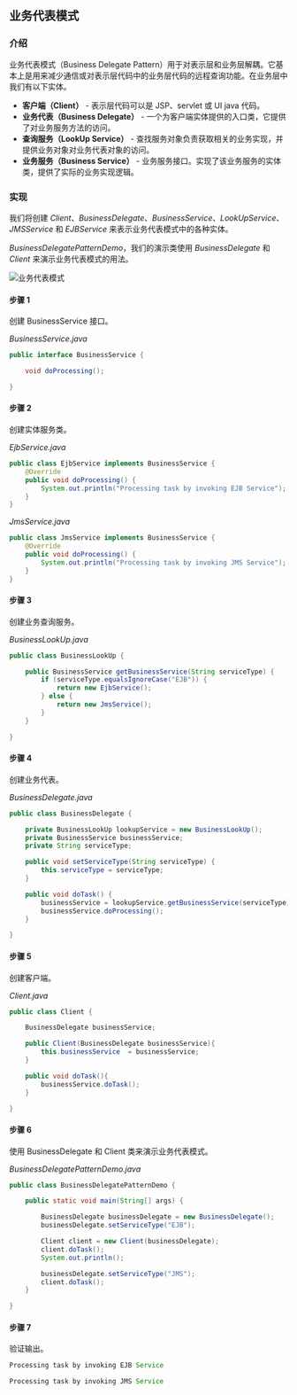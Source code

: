 ## 业务代表模式

### 介绍

业务代表模式（Business Delegate Pattern）用于对表示层和业务层解耦。它基本上是用来减少通信或对表示层代码中的业务层代码的远程查询功能。在业务层中我们有以下实体。

- **客户端（Client）** - 表示层代码可以是 JSP、servlet 或 UI java 代码。
- **业务代表（Business Delegate）** - 一个为客户端实体提供的入口类，它提供了对业务服务方法的访问。
- **查询服务（LookUp Service）** - 查找服务对象负责获取相关的业务实现，并提供业务对象对业务代表对象的访问。
- **业务服务（Business Service）** - 业务服务接口。实现了该业务服务的实体类，提供了实际的业务实现逻辑。

### 实现

我们将创建 *Client*、*BusinessDelegate*、*BusinessService*、*LookUpService*、*JMSService* 和 *EJBService* 来表示业务代表模式中的各种实体。

*BusinessDelegatePatternDemo*，我们的演示类使用 *BusinessDelegate* 和 *Client* 来演示业务代表模式的用法。

![业务代表模式](https://imgconvert.csdnimg.cn/aHR0cHM6Ly9yYXcuZ2l0aHVidXNlcmNvbnRlbnQuY29tL0pvdXJXb24vaW1hZ2UvbWFzdGVyLyVFOCVBRSVCRSVFOCVBRSVBMSVFNiVBOCVBMSVFNSVCQyU4Ri8lRTQlQjglOUElRTUlOEElQTElRTQlQkIlQTMlRTglQTElQTglRTYlQTglQTElRTUlQkMlOEYucG5n)



#### 步骤 1

创建 BusinessService 接口。

*BusinessService.java*

```java
public interface BusinessService {

    void doProcessing();

}
```

#### 步骤 2

创建实体服务类。

*EjbService.java*

```java
public class EjbService implements BusinessService {
    @Override
    public void doProcessing() {
        System.out.println("Processing task by invoking EJB Service");
    }
}
```

*JmsService.java*

```java
public class JmsService implements BusinessService {
    @Override
    public void doProcessing() {
        System.out.println("Processing task by invoking JMS Service");
    }
}
```

#### 步骤 3

创建业务查询服务。

*BusinessLookUp.java*

```java
public class BusinessLookUp {

    public BusinessService getBusinessService(String serviceType) {
        if (serviceType.equalsIgnoreCase("EJB")) {
            return new EjbService();
        } else {
            return new JmsService();
        }
    }

}
```

#### 步骤 4

创建业务代表。

*BusinessDelegate.java*

```java
public class BusinessDelegate {

    private BusinessLookUp lookupService = new BusinessLookUp();
    private BusinessService businessService;
    private String serviceType;

    public void setServiceType(String serviceType) {
        this.serviceType = serviceType;
    }

    public void doTask() {
        businessService = lookupService.getBusinessService(serviceType);
        businessService.doProcessing();
    }

}
```

#### 步骤 5

创建客户端。

*Client.java*

```java
public class Client {

    BusinessDelegate businessService;

    public Client(BusinessDelegate businessService){
        this.businessService  = businessService;
    }

    public void doTask(){
        businessService.doTask();
    }

}
```

#### 步骤 6

使用 BusinessDelegate 和 Client 类来演示业务代表模式。

*BusinessDelegatePatternDemo.java*

```java
public class BusinessDelegatePatternDemo {

    public static void main(String[] args) {

        BusinessDelegate businessDelegate = new BusinessDelegate();
        businessDelegate.setServiceType("EJB");

        Client client = new Client(businessDelegate);
        client.doTask();
        System.out.println();

        businessDelegate.setServiceType("JMS");
        client.doTask();
    }

}
```

#### 步骤 7

验证输出。

```java
Processing task by invoking EJB Service

Processing task by invoking JMS Service
```

